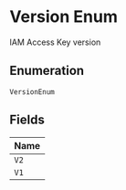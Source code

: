 
# Version Enum

IAM Access Key version

## Enumeration

`VersionEnum`

## Fields

| Name |
|  --- |
| `V2` |
| `V1` |


